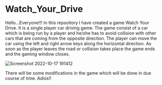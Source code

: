 # Watch_Your_Drive

Hello...Everyone!!!
In this repsoitory I have created a game Watch Your Drive. It is a single player car driving game.
The game consist of a car which is being run by a player and he/she has to avoid collision with other cars that are coming from the opposite direction.
The player can move the car using the left and right arrow keys along the horizontal direction. 
As soon as the player leaves the road or collision takes place the game ends and the gaming window closes.


![Screenshot 2022-10-17 191412](https://user-images.githubusercontent.com/108535343/196193257-3d6fcfbb-70d5-4384-a006-44697a91ec5b.png)




There will be some modifications in the game which will be done in due course of time.
Adios!!
